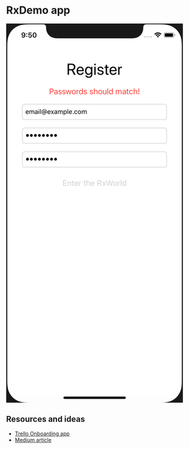 # RxDemo app
![screenshot](screenshot1.png)

## Resources and ideas
* [Trello Onboarding app](https://github.com/trello/trello-ios-assisted-onboarding)
* [Medium article](https://medium.com/blablacar-tech/rxswift-mvvm-66827b8b3f10)
